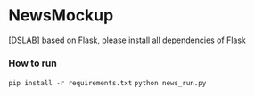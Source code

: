 # NewsMockup
[DSLAB]
based on Flask, please install all dependencies of Flask

### How to run
`pip install -r requirements.txt`
`python news_run.py`
